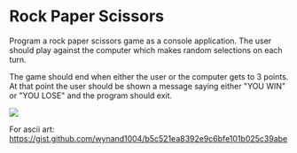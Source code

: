 # Rock Paper Scissors

Program a rock paper scissors game as a console application. The user should play against the computer which makes random selections on each turn.

The game should end when either the user or the computer gets to 3 points. At that point the user should be shown a message saying either "YOU WIN" or "YOU LOSE" and the program should exit.

![](./assets/rock_paper_scissors.gif)

For ascii art:
https://gist.github.com/wynand1004/b5c521ea8392e9c6bfe101b025c39abe